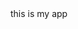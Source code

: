 <!DOCTYPE html>
<html>
<head>
	<title>My app</title>
</head>
<body>
	this is my app 
    
</body>
</html>